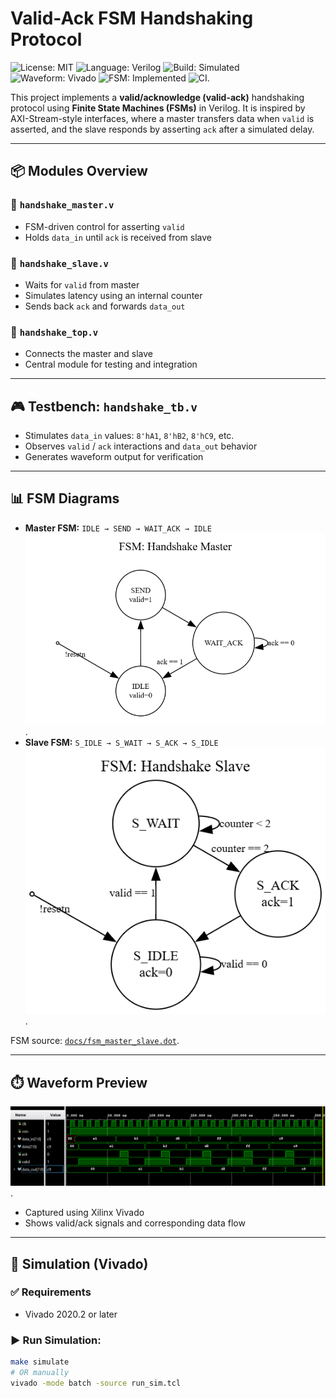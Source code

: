 # Valid-Ack FSM Handshaking Protocol

![License: MIT](https://img.shields.io/badge/License-MIT-blue.svg)
![Language: Verilog](https://img.shields.io/badge/language-Verilog-yellow.svg)
![Build: Simulated](https://img.shields.io/badge/build-simulated-green)
![Waveform: Vivado](https://img.shields.io/badge/waveform-GTKwave-blue)
![FSM: Implemented](https://img.shields.io/badge/FSM-Implemented-red)
![CI](https://github.com/SayantanMandal2000/rtl-interface-designs/blob/main/.github/workflows/sim.yml/badge.svg).

This project implements a **valid/acknowledge (valid-ack)** handshaking protocol using **Finite State Machines (FSMs)** in Verilog. It is inspired by AXI-Stream-style interfaces, where a master transfers data when `valid` is asserted, and the slave responds by asserting `ack` after a simulated delay.


---

## 📦 Modules Overview

### 🔷 `handshake_master.v`
- FSM-driven control for asserting `valid`
- Holds `data_in` until `ack` is received from slave

### 🔷 `handshake_slave.v`
- Waits for `valid` from master
- Simulates latency using an internal counter
- Sends back `ack` and forwards `data_out`

### 🔷 `handshake_top.v`
- Connects the master and slave
- Central module for testing and integration

---

## 🎮 Testbench: `handshake_tb.v`

- Stimulates `data_in` values: `8'hA1`, `8'hB2`, `8'hC9`, etc.
- Observes `valid` / `ack` interactions and `data_out` behavior
- Generates waveform output for verification

---

## 📊 FSM Diagrams


- **Master FSM:** `IDLE → SEND → WAIT_ACK → IDLE`
  ![FSM Diagram](https://github.com/SayantanMandal2000/rtl-interface-designs/blob/main/valid_ack_fsm_handshake/docs/HandShakeMaster_FSM.png).
- **Slave FSM:** `S_IDLE → S_WAIT → S_ACK → S_IDLE`
![FSM Diagram](https://github.com/SayantanMandal2000/rtl-interface-designs/blob/main/valid_ack_fsm_handshake/docs/HandShakeSlave_FSM.png).

FSM source: [`docs/fsm_master_slave.dot`](docs/fsm_master_slave.dot).

---

## ⏱️ Waveform Preview

![Waveform](https://github.com/SayantanMandal2000/rtl-interface-designs/blob/main/valid_ack_fsm_handshake/docs/HandShake_waveform.png).

- Captured using Xilinx Vivado
- Shows valid/ack signals and corresponding data flow

---

## 🚀 Simulation (Vivado)

### ✅ Requirements
- Vivado 2020.2 or later

### ▶ Run Simulation:

```bash
make simulate
# OR manually
vivado -mode batch -source run_sim.tcl
